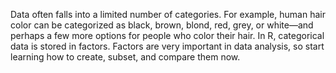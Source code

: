 Data often falls into a limited number of categories. For example, human hair color can be categorized as black, brown, blond, red, grey, 
or white—and perhaps a few more options for people who color their hair. In R, categorical data is stored in factors. Factors are very 
important in data analysis, so start learning how to create, subset, and compare them now.
